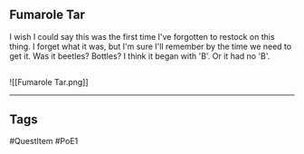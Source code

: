 ## Fumarole Tar
I wish I could say this was the first time I've forgotten to restock on this thing. 
I forget what it was, but I'm sure I'll remember by the time we need to get it.
Was it beetles? Bottles? I think it began with 'B'.
Or it had no 'B'.
## 
![[Fumarole Tar.png]]

---
## Tags
#QuestItem
#PoE1